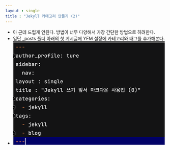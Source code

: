 ```yaml
---
layout : single
title : "Jekyll 카테고리 만들기 (2)"
---
```



- 아 근데 드럽게 안된다. 방법이 너무 다양해서 가장 간단한 방법으로 하려한다.
- 일단 _posts 폴더 아래의 첫 게시글에 YFM 설정에 카테고리와 태그를 추가해본다.
- ![img.png](../assets/images/2307/05-1.png)